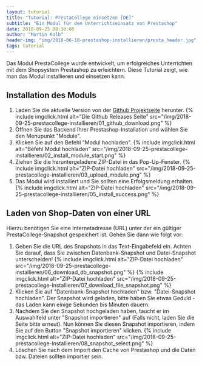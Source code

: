 ```yaml
---
layout: tutorial
title: "Tutorial: PrestaCollege einsetzen [DE]"
subtitle: "Ein Modul für den Unterrichtseinsatz von Prestashop"
date: 2018-09-25 08:30:00
author: "Martin Kolb"
header-img: "img/2018-06-18-prestashop-installieren/presta_header.jpg"
tags: tutorial
---
```


Das Modul PrestaCollege wurde entwickelt, um erfolgreiches Unterrichten mit dem Shopsystem Prestashop zu erleichtern. Diese Tutorial zeigt, wie man das Modul installieren und einsetzen kann.

## Installation des Moduls
1. Laden Sie die aktuelle Version von der [Github Projektseite](https://github.com/fitforecommerce/prestacollege/releases) herunter. {% include imgclick.html alt="Die Github Releases Seite" src="/img/2018-09-25-prestacollege-installieren/01_github_download.png" %}
2. Öffnen Sie das Backend Ihrer Prestashop-Installation und wählen Sie den Menupunkt "Module". 
3. Klicken Sie auf den Befehl "Modul hochladen". {% include imgclick.html alt="Befehl Modul hochladen" src="/img/2018-09-25-prestacollege-installieren/02_install_module_start.png" %}
4. Ziehen Sie die heruntergeladene ZIP-Datei in das Pop-Up-Fenster. {% include imgclick.html alt="ZIP-Datei hochladen" src="/img/2018-09-25-prestacollege-installieren/03_upload_module.png" %}
5. Das Modul wird installiert und Sie sollten eine Erfolgsmeldung erhalten.{% include imgclick.html alt="ZIP-Datei hochladen" src="/img/2018-09-25-prestacollege-installieren/05_install_success.png" %}

## Laden von Shop-Daten von einer URL
Hierzu benötigen Sie eine Internetadresse (URL) unter der ein gültiger PrestaCollege-Snapshot gespeichert ist. Gehen Sie dann wie folgt vor:

1. Geben Sie die URL des Snapshots in das Text-Eingabefeld ein. Achten Sie darauf, dass Sie zwischen Datenbank-Snapshot und Datei-Snapshot unterscheiden! {% include imgclick.html alt="ZIP-Datei hochladen" src="/img/2018-09-25-prestacollege-installieren/06_download_db_snapshot.png" %} {% include imgclick.html alt="ZIP-Datei hochladen" src="/img/2018-09-25-prestacollege-installieren/07_download_file_snapshot.png" %}
2. Klicken Sie auf "Datenbank-Snapshot hochladen" bzw. "Datei-Snapshot hochladen". Der Snapshot wird geladen, bitte haben Sie etwas Geduld - das Laden kann einige Sekunden bis Minuten dauern.
3. Nachdem Sie den Snapshot hochgeladen haben, taucht er im Auswahlfeld unter "Snapshot importieren" auf (Falls nicht, laden Sie die Seite bitte erneut). Nun können Sie diesen Snapshot importieren, indem Sie auf den Button "Snapshot importieren" klicken. {% include imgclick.html alt="ZIP-Datei hochladen" src="/img/2018-09-25-prestacollege-installieren/08_snapshot_select.png" %}
4. Löschen Sie nach dem Import den Cache von Prestashop und die Daten bzw. Dateien sollten importier sein.